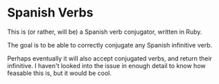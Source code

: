 # Spanish Verbs

This is (or rather, will be) a Spanish verb conjugator, written in Ruby.

The goal is to be able to correctly conjugate any Spanish infinitive verb.

Perhaps eventually it will also accept conjugated verbs, and return their
infinitive. I haven't looked into the issue in enough detail to know how
feasable this is, but it would be cool.
